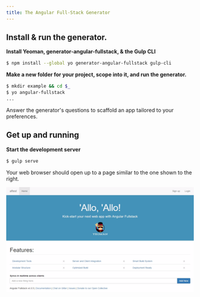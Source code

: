 ```yaml
---
title: The Angular Full-Stack Generator
---
```

## Install & run the generator.

<div class="homepage__wrap">
<div class="homepage__left">

**Install Yeoman, generator-angular-fullstack, & the Gulp CLI**

```bash
$ npm install --global yo generator-angular-fullstack gulp-cli
```

</div><div class="homepage__right">

**Make a new folder for your project, scope into it, and run the generator.**

```bash
$ mkdir example && cd $_
$ yo angular-fullstack
...
```

Answer the generator's questions to scaffold an app tailored to your preferences.

</div>
</div>

## Get up and running

<div class="homepage__wrap">
<div class="homepage__left">

**Start the development server**

```bash
$ gulp serve
```

Your web browser should open up to a page similar to the one shown to the right.

</div><div class="homepage__right">

![Home page screenshot](../assets/afs-screenshot-cropped.png)

</div>
</div>
